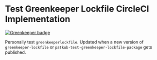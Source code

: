 # Test Greenkeeper Lockfile CircleCI Implementation

[![Greenkeeper badge](https://badges.greenkeeper.io/patkub/test-gk-lock-circleci.svg)](https://greenkeeper.io/)

Personally test `greenkeeperlockfile`. Updated when a new version of `greenkeeper-lockfile` or `patkub-test-greenkeeper-lockfile-package` gets published.
